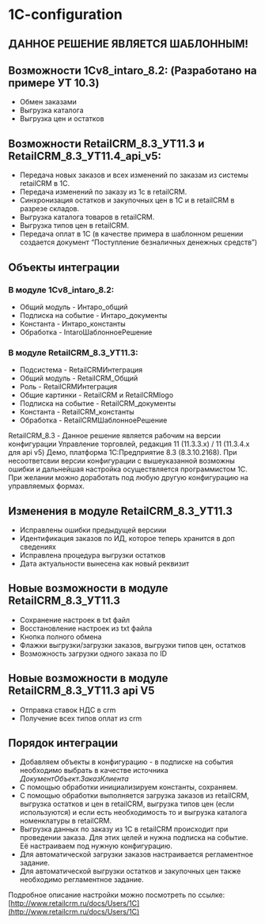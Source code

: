 # 1C-configuration

## ДАННОЕ РЕШЕНИЕ ЯВЛЯЕТСЯ ШАБЛОННЫМ!

## Возможности 1Cv8_intaro_8.2: (Разработано на примере УТ 10.3)

* Обмен заказами 
* Выгрузка каталога
* Выгрузка цен и остатков

## Возможности RetailCRM_8.3_УТ11.3 и RetailCRM_8.3_УТ11.4_api_v5: 
* Передача новых заказов и всех изменений по заказам из системы retailCRM в 1С.
* Передача изменений по заказу из 1с в retailCRM.
* Синхронизация остатков и закупочных цен в 1С и в retailCRM в разрезе складов.
* Выгрузка каталога товаров в retailCRM.
* Выгрузка типов цен в retailCRM.
* Передача оплат в 1С (в качестве примера в шаблонном решении создается документ “Поступление безналичных денежных средств”)

## Объекты интеграции

### В модуле 1Cv8_intaro_8.2: 

* Общий модуль - Интаро_общий
* Подписка на событие - Интаро_документы
* Константа - Интаро_константы
* Обработка - IntaroШаблонноеРешение

### В модуле RetailCRM_8.3_УТ11.3: 

* Подсистема - RetailCRMИнтеграция
* Общий модуль - RetailCRM_Общий
* Роль - RetailCRMИнтеграция
* Общие картинки - RetailCRM и RetailCRMlogo
* Подписка на событие - RetailCRM_документы
* Константа - RetailCRM_константы
* Обработка - RetailCRMШаблонноеРешение

RetailCRM_8.3 - Данное решение является рабочим на версии конфигурации Управление торговлей, редакция 11 (11.3.3.х) / 11 (11.3.4.х для api v5) Демо, платформа 1С:Предприятие 8.3 (8.3.10.2168). 
При несоответсвии версии конфигурации с вышеуказанной возможны ошибки и дальнейшая настройка осуществляется программистом 1С. При желании можно доработать под любую другую конфигурацию на управляемых формах.


## Изменения в модуле RetailCRM_8.3_УТ11.3

* Исправлены ошибки предыдущей версиии 
* Идентификация заказов по ИД, которое теперь хранится в доп сведениях
* Исправлена процедура выгрузки остатков
* Дата актуальности вынесена как новый реквизит

## Новые возможности в модуле RetailCRM_8.3_УТ11.3

* Сохранение настроек в txt файл
* Восстановление настроек из txt файла
* Кнопка полного обмена
* Флажки выгрузки/загрузки заказов, выгрузки типов цен, остатков
* Возможность загрузки одного заказа по ID

## Новые возможности в модуле RetailCRM_8.3_УТ11.3 api V5

* Отправка ставок НДС в crm
* Получение всех типов оплат из crm 

## Порядок интеграции

* Добавляем объекты в конфигурацию - в подписке на  события необходимо выбрать в качестве источника _ДокументОбъект.ЗаказКлиента_
* С помощью обработки инициализируем константы, сохраняем.
* С помощью обработки выполняется загрузка заказов из retailCRM, выгрузка остатков и цен в retailCRM, выгрузка типов цен (если используются) и если есть необходимость то и выгрузка каталога номенклатуры в retailCRM.
* Выгрузка данных по заказу из 1С в retailCRM происходит при проведении заказа. Для этих целей и нужна подписка на событие. Её настраиваем под нужную конфигурацию.
* Для автоматической загрузки заказов настраивается регламентное задание.
* Для автоматической выгрузки остатков и закупочных цен также необходимо регламентное задание.

Подробное описание настройки можно посмотреть по ссылке: [http://www.retailcrm.ru/docs/Users/1C](http://www.retailcrm.ru/docs/Users/1C)
